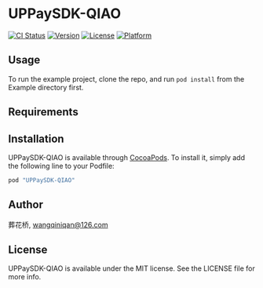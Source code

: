 # UPPaySDK-QIAO

[![CI Status](http://img.shields.io/travis/葬花桥/UPPaySDK-QIAO.svg?style=flat)](https://travis-ci.org/葬花桥/UPPaySDK-QIAO)
[![Version](https://img.shields.io/cocoapods/v/UPPaySDK-QIAO.svg?style=flat)](http://cocoapods.org/pods/UPPaySDK-QIAO)
[![License](https://img.shields.io/cocoapods/l/UPPaySDK-QIAO.svg?style=flat)](http://cocoapods.org/pods/UPPaySDK-QIAO)
[![Platform](https://img.shields.io/cocoapods/p/UPPaySDK-QIAO.svg?style=flat)](http://cocoapods.org/pods/UPPaySDK-QIAO)

## Usage

To run the example project, clone the repo, and run `pod install` from the Example directory first.

## Requirements

## Installation

UPPaySDK-QIAO is available through [CocoaPods](http://cocoapods.org). To install
it, simply add the following line to your Podfile:

```ruby
pod "UPPaySDK-QIAO"
```

## Author

葬花桥, wangqiniqan@126.com

## License

UPPaySDK-QIAO is available under the MIT license. See the LICENSE file for more info.
